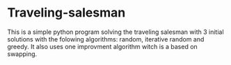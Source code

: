 # Traveling-salesman

This is a simple python program solving the traveling salesman with 3 initial solutions with the folowing algorithms:
random, iterative random and greedy. It also uses one improvment algorithm witch is a based on swapping.
